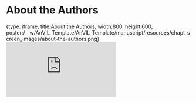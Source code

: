 # About the Authors
 
{type: iframe, title:About the Authors, width:800, height:600, poster:/__w/AnVIL_Template/AnVIL_Template/manuscript/resources/chapt_screen_images/about-the-authors.png}
![](https://jhudatascience.org/AnVIL_Template/about-the-authors.html)
 

 
